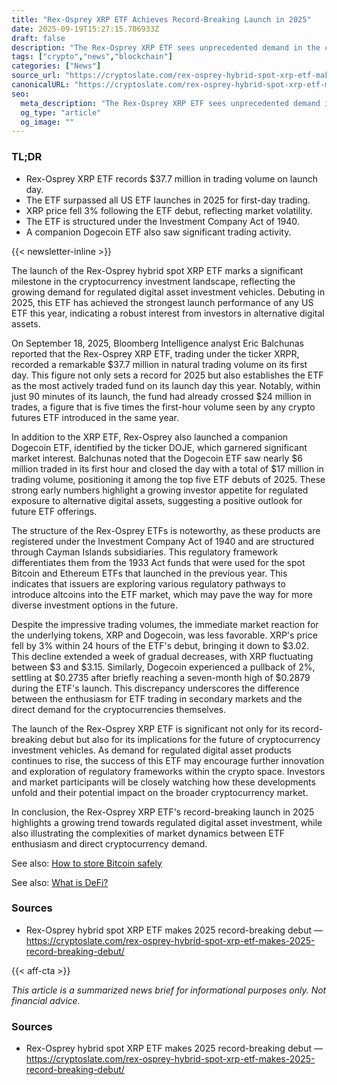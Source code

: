 ```yaml
---
title: "Rex-Osprey XRP ETF Achieves Record-Breaking Launch in 2025"
date: 2025-09-19T15:27:15.706933Z
draft: false
description: "The Rex-Osprey XRP ETF sees unprecedented demand in the crypto market, marking a significant debut in 2025."
tags: ["crypto","news","blockchain"]
categories: ["News"]
source_url: "https://cryptoslate.com/rex-osprey-hybrid-spot-xrp-etf-makes-2025-record-breaking-debut/"
canonicalURL: "https://cryptoslate.com/rex-osprey-hybrid-spot-xrp-etf-makes-2025-record-breaking-debut/"
seo:
  meta_description: "The Rex-Osprey XRP ETF sees unprecedented demand in the crypto market, marking a significant debut in 2025."
  og_type: "article"
  og_image: ""
---
```


### TL;DR
- Rex-Osprey XRP ETF records $37.7 million in trading volume on launch day.
- The ETF surpassed all US ETF launches in 2025 for first-day trading.
- XRP price fell 3% following the ETF debut, reflecting market volatility.
- The ETF is structured under the Investment Company Act of 1940.
- A companion Dogecoin ETF also saw significant trading activity.

{{< newsletter-inline >}}

The launch of the Rex-Osprey hybrid spot XRP ETF marks a significant milestone in the cryptocurrency investment landscape, reflecting the growing demand for regulated digital asset investment vehicles. Debuting in 2025, this ETF has achieved the strongest launch performance of any US ETF this year, indicating a robust interest from investors in alternative digital assets.

On September 18, 2025, Bloomberg Intelligence analyst Eric Balchunas reported that the Rex-Osprey XRP ETF, trading under the ticker XRPR, recorded a remarkable $37.7 million in natural trading volume on its first day. This figure not only sets a record for 2025 but also establishes the ETF as the most actively traded fund on its launch day this year. Notably, within just 90 minutes of its launch, the fund had already crossed $24 million in trades, a figure that is five times the first-hour volume seen by any crypto futures ETF introduced in the same year.

In addition to the XRP ETF, Rex-Osprey also launched a companion Dogecoin ETF, identified by the ticker DOJE, which garnered significant market interest. Balchunas noted that the Dogecoin ETF saw nearly $6 million traded in its first hour and closed the day with a total of $17 million in trading volume, positioning it among the top five ETF debuts of 2025. These strong early numbers highlight a growing investor appetite for regulated exposure to alternative digital assets, suggesting a positive outlook for future ETF offerings.

The structure of the Rex-Osprey ETFs is noteworthy, as these products are registered under the Investment Company Act of 1940 and are structured through Cayman Islands subsidiaries. This regulatory framework differentiates them from the 1933 Act funds that were used for the spot Bitcoin and Ethereum ETFs that launched in the previous year. This indicates that issuers are exploring various regulatory pathways to introduce altcoins into the ETF market, which may pave the way for more diverse investment options in the future.

Despite the impressive trading volumes, the immediate market reaction for the underlying tokens, XRP and Dogecoin, was less favorable. XRP's price fell by 3% within 24 hours of the ETF's debut, bringing it down to $3.02. This decline extended a week of gradual decreases, with XRP fluctuating between $3 and $3.15. Similarly, Dogecoin experienced a pullback of 2%, settling at $0.2735 after briefly reaching a seven-month high of $0.2879 during the ETF's launch. This discrepancy underscores the difference between the enthusiasm for ETF trading in secondary markets and the direct demand for the cryptocurrencies themselves.

The launch of the Rex-Osprey XRP ETF is significant not only for its record-breaking debut but also for its implications for the future of cryptocurrency investment vehicles. As demand for regulated digital asset products continues to rise, the success of this ETF may encourage further innovation and exploration of regulatory frameworks within the crypto space. Investors and market participants will be closely watching how these developments unfold and their potential impact on the broader cryptocurrency market.

In conclusion, the Rex-Osprey XRP ETF's record-breaking launch in 2025 highlights a growing trend towards regulated digital asset investment, while also illustrating the complexities of market dynamics between ETF enthusiasm and direct cryptocurrency demand.

See also: [How to store Bitcoin safely](/pages/how-to-store-bitcoin-safely/)

See also: [What is DeFi?](/pages/what-is-defi/)

### Sources
- Rex-Osprey hybrid spot XRP ETF makes 2025 record-breaking debut — https://cryptoslate.com/rex-osprey-hybrid-spot-xrp-etf-makes-2025-record-breaking-debut/

{{< aff-cta >}}

_This article is a summarized news brief for informational purposes only. Not financial advice._

### Sources
- Rex-Osprey hybrid spot XRP ETF makes 2025 record-breaking debut — https://cryptoslate.com/rex-osprey-hybrid-spot-xrp-etf-makes-2025-record-breaking-debut/

